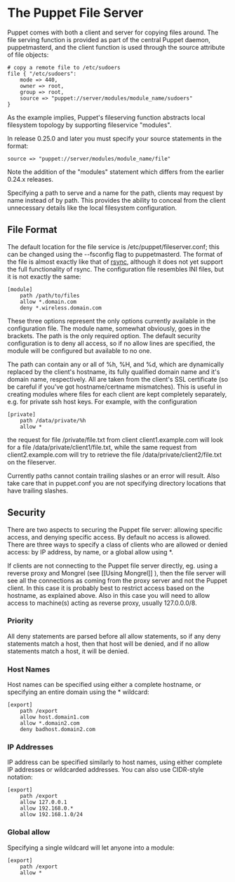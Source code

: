# The Puppet File Server

Puppet comes with both a client and server for copying files
around. The file serving function is provided as part of the
central Puppet daemon, puppetmasterd, and the client function is
used through the source attribute of file objects:

    # copy a remote file to /etc/sudoers
    file { "/etc/sudoers":
        mode => 440,
        owner => root,
        group => root,
        source => "puppet://server/modules/module_name/sudoers"
    }

As the example implies, Puppet's fileserving function abstracts
local filesystem topology by supporting fileservice "modules".  

In release 0.25.0 and later you must specify your source statements 
in the format:

    source => "puppet://server/modules/module_name/file"

Note the addition of the "modules" statement which differs from the earlier 
0.24.x releases.

Specifying a path to serve and a name for the path, clients may
request by name instead of by path. This provides the ability to
conceal from the client unnecessary details like the local
filesystem configuration.

## File Format

The default location for the file service is
/etc/puppet/fileserver.conf; this can be changed using the
--fsconfig flag to puppetmasterd. The format of the file is almost
exactly like that of [rsync](http://samba.anu.edu.au/rsync/),
although it does not yet support the full functionality of rsync.
The configuration file resembles INI files, but it is not exactly
the same:

    [module]
        path /path/to/files
        allow *.domain.com
        deny *.wireless.domain.com

These three options represent the only options currently available
in the configuration file. The module name, somewhat obviously,
goes in the brackets. The path is the only required option. The
default security configuration is to deny all access, so if no
allow lines are specified, the module will be configured but
available to no one.

The path can contain any or all of %h, %H, and %d, which are
dynamically replaced by the client's hostname, its fully qualified
domain name and it's domain name, respectively. All are taken from
the client's SSL certificate (so be careful if you've got
hostname/certname mismatches). This is useful in creating modules
where files for each client are kept completely separately, e.g.
for private ssh host keys. For example, with the configuration

    [private]
        path /data/private/%h
        allow *

the request for file /private/file.txt from client
client1.example.com will look for a file
/data/private/client1/file.txt, while the same request from
client2.example.com will try to retrieve the file
/data/private/client2/file.txt on the fileserver.

Currently paths cannot contain trailing slashes or an error will
result. Also take care that in puppet.conf you are not specifying
directory locations that have trailing slashes.

## Security

There are two aspects to securing the Puppet file server: allowing
specific access, and denying specific access. By default no access
is allowed. There are three ways to specify a class of clients who
are allowed or denied access: by IP address, by name, or a global
allow using \*.

If clients are not connecting to the Puppet file server directly,
eg. using a reverse proxy and Mongrel (see [[Using Mongrel]] ),
then the file server will see all the connections as coming from
the proxy server and not the Puppet client. In this case it is
probably best to restrict access based on the hostname, as
explained above. Also in this case you will need to allow access to
machine(s) acting as reverse proxy, usually 127.0.0.0/8.

### Priority

All deny statements are parsed before all allow statements, so if
any deny statements match a host, then that host will be denied,
and if no allow statements match a host, it will be denied.

### Host Names

Host names can be specified using either a complete hostname, or
specifying an entire domain using the \* wildcard:

    [export]
        path /export
        allow host.domain1.com
        allow *.domain2.com
        deny badhost.domain2.com

### IP Addresses

IP address can be specified similarly to host names, using either
complete IP addresses or wildcarded addresses. You can also use
CIDR-style notation:

    [export]
        path /export
        allow 127.0.0.1
        allow 192.168.0.*
        allow 192.168.1.0/24

### Global allow

Specifying a single wildcard will let anyone into a module:

    [export]
        path /export
        allow *
